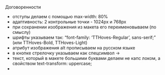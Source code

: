 Договоренности
- отступы делаем с помощью max-width: 80%
- адаптивность: 2 контрольные точки - 1024px и 768px
- при сохранении изображения из макета его переименовываем (по смыслу)
- шрифты указываем так: “font-family: ‘TTHoves-Regular’, sans-serif;” (или TTHoves-Bold, TTHoves-Light)
- атрибут изображения alt прописываем на русском языке
- в кнопке стрелочку указываем как спецсимвол &rarr;
- текст, который в макете большими буквами делаем не капс локом, а свойством text-transform: uppercase;
- 